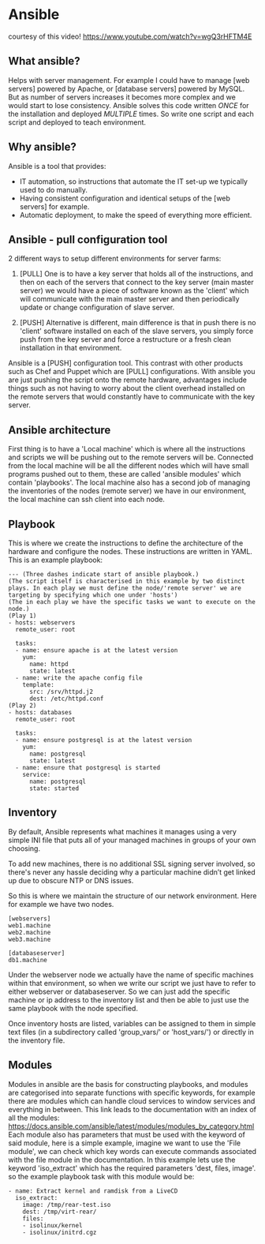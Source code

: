 # Ansible
courtesy of this video! https://www.youtube.com/watch?v=wgQ3rHFTM4E

## What ansible?
Helps with server management. For example I could have to manage [web servers] powered by Apache, or [database servers] powered by MySQL. But as number of servers increases it becomes more complex
and we would start to lose consistency. Ansible solves this code written *ONCE* for the installation and deployed *MULTIPLE* times. So write one script and each script and deployed to teach environment.

## Why ansible?
Ansible is a tool that provides:
- IT automation, so instructions that automate the IT set-up we typically used to do manually.
- Having consistent configuration and identical setups of the [web servers] for example.
- Automatic deployment, to make the speed of everything more efficient.

## Ansible - pull configuration tool
2 different ways to setup different environments for server farms:

1. [PULL] One is to have a key server that holds all of the instructions, and then on each of the servers that connect to the key server (main master server) we would have a piece of software known as the 'client' which will communicate with the main master server and then periodically update or change configuration of slave server.

2. [PUSH] Alternative is different, main difference is that in push there is no 'client' software installed on each of the slave servers, you simply force push from the key server and force a restructure or a fresh clean installation in that environment.

Ansible is a [PUSH] configuration tool. This contrast with other products such as Chef and Puppet which are [PULL] configurations. With ansible you are just pushing the script onto the remote hardware, advantages include things such as not having to worry about the client overhead installed on the remote servers that would constantly have to communicate with the key server.

## Ansible architecture
First thing is to have a 'Local machine' which is where all the instructions and scripts we will be pushing out to the remote servers will be. Connected from the local machine will be all the different nodes which will have small programs pushed out to them, these are called 'ansible modules' which contain 'playbooks'. The local machine also has a second job of managing the inventories of the nodes (remote server) we have in our environment, the local machine can ssh client into each node.

## Playbook
This is where we create the instructions to define the architecture of the hardware and configure the nodes. These instructions are written in YAML. This is an example playbook:
````
--- (Three dashes indicate start of ansible playbook.)
(The script itself is characterised in this example by two distinct plays. In each play we must define the node/'remote server' we are targeting by specifying which one under 'hosts')
(The in each play we have the specific tasks we want to execute on the node.)
(Play 1)
- hosts: webservers
  remote_user: root

  tasks:
  - name: ensure apache is at the latest version
    yum:
      name: httpd
      state: latest
  - name: write the apache config file
    template:
      src: /srv/httpd.j2
      dest: /etc/httpd.conf
(Play 2)
- hosts: databases
  remote_user: root

  tasks:
  - name: ensure postgresql is at the latest version
    yum:
      name: postgresql
      state: latest
  - name: ensure that postgresql is started
    service:
      name: postgresql
      state: started
````

## Inventory
By default, Ansible represents what machines it manages using a very simple INI file that puts all of your managed machines in groups of your own choosing.  

To add new machines, there is no additional SSL signing server involved, so there's never any hassle deciding why a particular machine didn’t get linked up due to obscure NTP or DNS issues.

So this is where we maintain the structure of our network environment. Here for example we have two nodes.
````
[webservers]
web1.machine
web2.machine
web3.machine

[databaseserver]
db1.machine

````
Under the webserver node we actually have the name of specific machines within that environment, so when we write our script we just have to refer to either webserver or databaseserver. So we
can just add the specific machine or ip address to the inventory list and then be able to just use the same playbook with the node specified.

Once inventory hosts are listed, variables can be assigned to them in simple text files (in a subdirectory called 'group_vars/' or 'host_vars/') or directly in the inventory file.

## Modules
Modules in ansible are the basis for constructing playbooks, and modules are categorised into
separate functions with specific keywords, for example there are modules which can handle cloud services to
window services and everything in between. This link leads to the documentation with an index of all the modules:
https://docs.ansible.com/ansible/latest/modules/modules_by_category.html
Each module also has parameters that must be used with the keyword of said module, here is a simple example,
imagine we want to use the 'File module', we can check which key words can execute commands associated with
the file module in the documentation. In this example lets use the keyword 'iso_extract' which has the
required parameters 'dest, files, image'. so the example playbook task with this module would be:
````
- name: Extract kernel and ramdisk from a LiveCD
  iso_extract:
    image: /tmp/rear-test.iso
    dest: /tmp/virt-rear/
    files:
    - isolinux/kernel
    - isolinux/initrd.cgz

````
